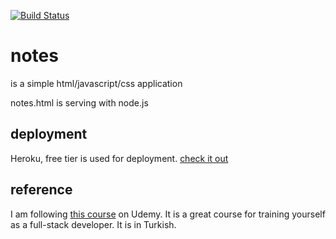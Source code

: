 [![Build Status](https://app.travis-ci.com/sametkamgul/notes.svg?branch=main)](https://app.travis-ci.com/sametkamgul/notes)

# notes
is a simple html/javascript/css application

notes.html is serving with node.js

## deployment
Heroku, free tier is used for deployment.
[check it out](https://simple-notes-app-sametkamgul.herokuapp.com)

## reference
I am following [this course](https://www.udemy.com/course/sifirdan-zirveye-javascript-ve-nodejs-kursu/learn/lecture/22315510?start=0#overview) on Udemy. It is a great course for training yourself as a full-stack developer. It is in Turkish.
